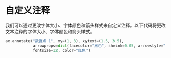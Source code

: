 # 自定义注释

我们可以通过更改字体大小、字体颜色和箭头样式来自定义注释。以下代码将更改文本注释的字体大小、字体颜色和箭头样式。

```python
ax.annotate("数据点 1", xy=(1, 3), xytext=(1.5, 3.5),
            arrowprops=dict(facecolor="黑色", shrink=0.05, arrowstyle="->"),
            fontsize=12, color="红色")
```
